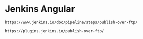 # Jenkins Angular

```
https://www.jenkins.io/doc/pipeline/steps/publish-over-ftp/
```

```
https://plugins.jenkins.io/publish-over-ftp/
```
